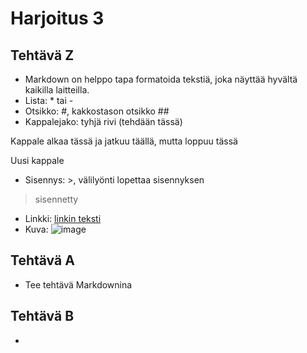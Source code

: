 # Harjoitus 3
 
## Tehtävä Z 
- Markdown on helppo tapa formatoida tekstiä, joka näyttää hyvältä
kaikilla laitteilla.
- Lista: * tai -
- Otsikko: #, kakkostason otsikko ##
- Kappalejako: tyhjä rivi (tehdään tässä)
 
Kappale alkaa tässä
ja jatkuu täällä, mutta loppuu tässä
 
Uusi kappale 
- Sisennys: >, välilyönti lopettaa sisennyksen
>sisennetty 
- Linkki: [linkin teksti](www.google.fi)
- Kuva: ![image](https://quiksite.com/wp-content/uploads/2016/09/Linux_Tux-300x300.png)

## Tehtävä A
- Tee tehtävä Markdownina

## Tehtävä B
- 
